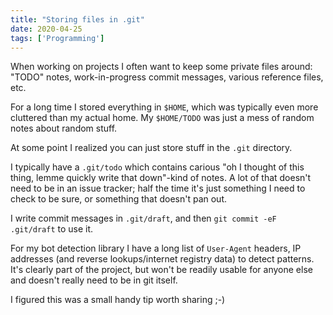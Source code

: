 ```yaml
---
title: "Storing files in .git"
date: 2020-04-25
tags: ['Programming']
---
```


When working on projects I often want to keep some private files around: "TODO"
notes, work-in-progress commit messages, various reference files, etc.

For a long time I stored everything in `$HOME`, which was typically even more
cluttered than my actual home. My `$HOME/TODO` was just a mess of random notes
about random stuff.

At some point I realized you can just store stuff in the `.git` directory.

I typically have a `.git/todo` which contains carious "oh I thought of this
thing, lemme quickly write that down"-kind of notes. A lot of that doesn't need
to be in an issue tracker; half the time it's just something I need to check to
be sure, or something that doesn't pan out.

I write commit messages in `.git/draft`, and then `git commit -eF .git/draft` to
use it.

For my bot detection library I have a long list of `User-Agent` headers, IP
addresses (and reverse lookups/internet registry data) to detect patterns. It's
clearly part of the project, but won't be readily usable for anyone else and
doesn't really need to be in git itself.

I figured this was a small handy tip worth sharing ;-)
